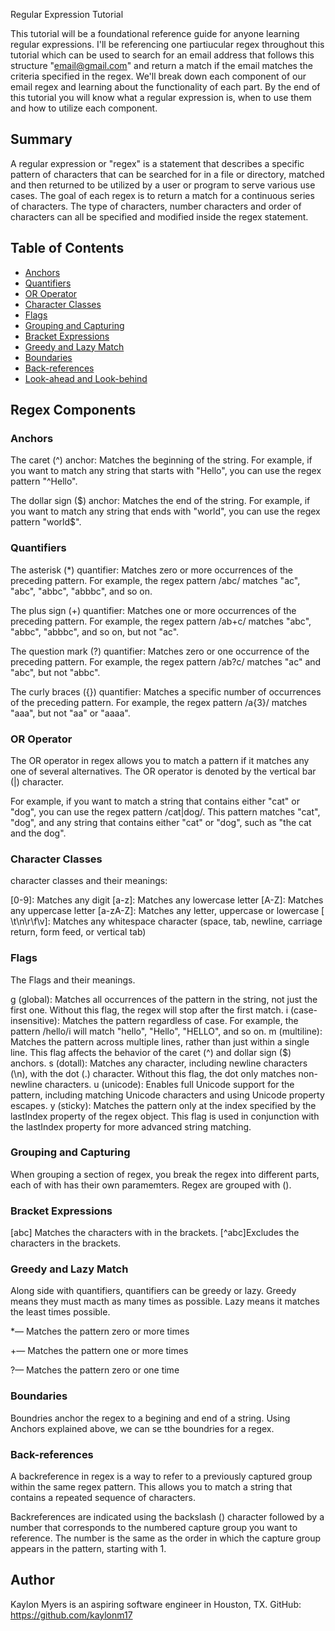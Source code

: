 Regular Expression Tutorial

This tutorial will be a foundational reference guide for anyone learning regular expressions.
 I'll be referencing one partiucular regex throughout this tutorial which can be used to search 
 for an email address that follows this structure "email@gmail.com" and return a match if the 
 email matches the criteria specified in the regex. We'll break down each component of our email 
 regex and learning about the functionality of each part. By the end of this tutorial you will 
 know what a regular expression is, when to use them and how to utilize each component.

## Summary
A regular expression or "regex" is a statement that describes a specific pattern of characters 
that can be searched for in a file or directory, matched and then returned to be utilized by a 
user or program to serve various use cases. The goal of each regex is to return a match 
for a continuous series of characters. The type of characters, number characters and order of 
characters can all be specified and modified inside the regex statement.

## Table of Contents

- [Anchors](#anchors)
- [Quantifiers](#quantifiers)
- [OR Operator](#or-operator)
- [Character Classes](#character-classes)
- [Flags](#flags)
- [Grouping and Capturing](#grouping-and-capturing)
- [Bracket Expressions](#bracket-expressions)
- [Greedy and Lazy Match](#greedy-and-lazy-match)
- [Boundaries](#boundaries)
- [Back-references](#back-references)
- [Look-ahead and Look-behind](#look-ahead-and-look-behind)

## Regex Components

### Anchors
The caret (^) anchor: Matches the beginning of the string. For example, if you want to match any string that starts with "Hello", you can use the regex pattern "^Hello".

The dollar sign ($) anchor: Matches the end of the string. For example, if you want to match any string that ends with "world", you can use the regex pattern "world$".
### Quantifiers
The asterisk (*) quantifier: Matches zero or more occurrences of the preceding pattern. For example, the regex pattern /abc/ matches "ac", "abc", "abbc", "abbbc", and so on.

The plus sign (+) quantifier: Matches one or more occurrences of the preceding pattern. For example, the regex pattern /ab+c/ matches "abc", "abbc", "abbbc", and so on, but not "ac".

The question mark (?) quantifier: Matches zero or one occurrence of the preceding pattern. For example, the regex pattern /ab?c/ matches "ac" and "abc", but not "abbc".

The curly braces ({}) quantifier: Matches a specific number of occurrences of the preceding pattern. For example, the regex pattern /a{3}/ matches "aaa", but not "aa" or "aaaa".
### OR Operator
The OR operator in regex allows you to match a pattern if it matches any one of several alternatives. The OR operator is denoted by the vertical bar (|) character.

For example, if you want to match a string that contains either "cat" or "dog", you can use the regex pattern /cat|dog/. This pattern matches "cat", "dog", and any string that contains either "cat" or "dog", such as "the cat and the dog".
### Character Classes
character classes and their meanings:

[0-9]: Matches any digit
[a-z]: Matches any lowercase letter
[A-Z]: Matches any uppercase letter
[a-zA-Z]: Matches any letter, uppercase or lowercase
[ \t\n\r\f\v]: Matches any whitespace character (space, tab, newline, carriage return, form feed, or vertical tab)
### Flags
The Flags and their meanings.

g (global): Matches all occurrences of the pattern in the string, not just the first one. Without this flag, the regex will stop after the first match.
i (case-insensitive): Matches the pattern regardless of case. For example, the pattern /hello/i will match "hello", "Hello", "HELLO", and so on.
m (multiline): Matches the pattern across multiple lines, rather than just within a single line. This flag affects the behavior of the caret (^) and dollar sign ($) anchors.
s (dotall): Matches any character, including newline characters (\n), with the dot (.) character. Without this flag, the dot only matches non-newline characters.
u (unicode): Enables full Unicode support for the pattern, including matching Unicode characters and using Unicode property escapes.
y (sticky): Matches the pattern only at the index specified by the lastIndex property of the regex object. This flag is used in conjunction with the lastIndex property for more advanced string matching.

### Grouping and Capturing
When grouping a section of regex, you break the regex into different parts, each of with has their own paramemters. Regex are grouped with ().
### Bracket Expressions
[abc] Matches the characters with in the brackets. [^abc]Excludes the characters in the brackets.

### Greedy and Lazy Match
Along side with quantifiers, quantifiers can be greedy or lazy. Greedy means they must macth as many times as possible. Lazy means it matches the least times possible.

*— Matches the pattern zero or more times

+— Matches the pattern one or more times

?— Matches the pattern zero or one time
### Boundaries
Boundries anchor the regex to a begining and end of a string. Using Anchors explained above, we can se tthe boundries for a regex.
### Back-references
A backreference in regex is a way to refer to a previously captured group within the same regex pattern. This allows you to match a string that contains a repeated sequence of characters.

Backreferences are indicated using the backslash () character followed by a number that corresponds to the numbered capture group you want to reference. The number is the same as the order in which the capture group appears in the pattern, starting with 1.

## Author

Kaylon Myers is an aspiring software engineer in Houston, TX. GitHub: https://github.com/kaylonm17